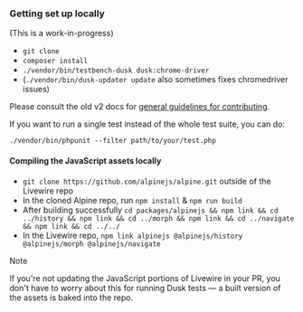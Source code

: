 
### Getting set up locally

(This is a work-in-progress)

* `git clone`
* `composer install`
* `./vendor/bin/testbench-dusk dusk:chrome-driver`
* (`./vendor/bin/dusk-updater update` also sometimes fixes chromedriver issues)

Please consult the old v2 docs for [general guidelines for contributing](https://laravel-livewire.com/docs/2.x/contribution-guide).

If you want to run a single test instead of the whole test suite, you can do:

`./vendor/bin/phpunit --filter path/to/your/test.php`

#### Compiling the JavaScript assets locally

* `git clone https://github.com/alpinejs/alpine.git` outside of the Livewire repo
* In the cloned Alpine repo, run `npm install` & `npm run build`
* After building successfully `cd packages/alpinejs && npm link && cd ../history && npm link && cd ../morph && npm link && cd ../navigate && npm link && cd ../../`
* In the Livewire repo, `npm link alpinejs @alpinejs/history @alpinejs/morph @alpinejs/navigate`

> [!NOTE]
> If you're not updating the JavaScript portions of Livewire in your PR, you don't have to worry about this for running Dusk tests — a built version of the assets is baked into the repo.
